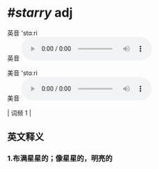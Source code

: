 # ***\#starry*** adj
英音 'stɑːri  
英音
<audio src="./media/starry1.aac" controls="controls"></audio>

美音 'stɑːri  
美音
<audio src="./media/starry2.aac" controls="controls"></audio>



| 词频 1 |  

英文释义
---
### 1.**布满星星的；像星星的，明亮的**  



